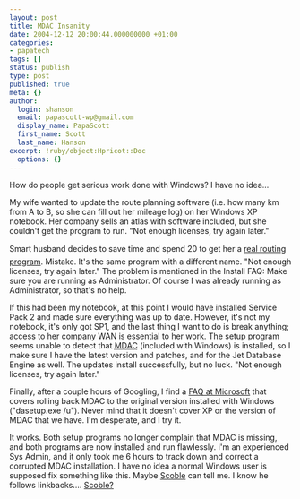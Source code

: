 ```yaml
---
layout: post
title: MDAC Insanity
date: 2004-12-12 20:00:44.000000000 +01:00
categories:
- papatech
tags: []
status: publish
type: post
published: true
meta: {}
author:
  login: shanson
  email: papascott-wp@gmail.com
  display_name: PapaScott
  first_name: Scott
  last_name: Hanson
excerpt: !ruby/object:Hpricot::Doc
  options: {}
---
```

<p>How do people get serious work done with Windows? I have no idea...</p>
<p>My wife wanted to update the route planning software (i.e. how many km from A to B, so she can fill out her mileage log) on her Windows XP notebook. Her company sells an atlas with software included, but she couldn't get the program to run. "Not enough licenses, try again later."</p>
<p>Smart husband decides to save time and spend 20 to get her a <a title="G DATA Software: PowerRoute 2004" href="http://www.gdata.de/trade/productview/388/4/">real routing program</a>. Mistake. It's the same program with a different name. "Not enough licenses, try again later." The problem is mentioned in the Install FAQ: Make sure you are running as Administrator. Of course I was already running as Administrator, so that's no help.</p>
<p>If this had been my notebook, at this point I would have installed Service Pack 2 and made sure everything was up to date. However, it's not my notebook, it's only got SP1, and the last thing I want to do is break anything; access to her company WAN is essential to her work. The setup program seems unable to detect that  <abbr title="Microsoft Data Access Components">MDAC</abbr> (included with Windows) is installed, so I make sure I have the latest version and patches, and for the Jet Database Engine as well. The updates install successfully, but no luck. "Not enough licenses, try again later."</p>
<p>Finally, after a couple hours of Googling, I find a <a title="Frequently asked questions about MDAC 2.6 Setup" href="http://support.microsoft.com/?kbid=842193">FAQ at Microsoft</a> that covers rolling back MDAC to the original version installed with Windows ("dasetup.exe /u"). Never mind that it doesn't cover XP or the version of MDAC that we have. I'm desperate, and I try it. </p>
<p>It works. Both setup programs no longer complain that MDAC is missing, and both programs are now installed and run flawlessly. I'm an experienced Sys Admin, and it only took me 6 hours to track down and correct a corrupted MDAC installation. I have no idea a normal Windows user is supposed fix something like this. Maybe <a href="http://radio.weblogs.com/0001011/">Scoble</a> can tell me. I know he follows linkbacks.... <a href="http://radio.weblogs.com/0001011/">Scoble?</a></p>

